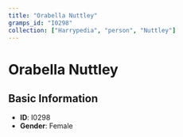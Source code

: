 ```yaml
---
title: "Orabella Nuttley"
gramps_id: "I0298"
collection: ["Harrypedia", "person", "Nuttley"]
---
```


# Orabella Nuttley

## Basic Information

- **ID**: I0298
- **Gender**: Female

